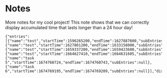 # Notes
More notes for my cool project! This note shows that we can correctly display accumulated time that lasts longer than a 24 hour day! 

```time-tracker
{"entries":[{"name":"test","startTime":1596265200,"endTime":1627887600,"subEntries":null},{"name":"test","startTime":1627801200,"endTime":1633158000,"subEntries":null},{"name":"test","startTime":1659337200,"endTime":1659423600,"subEntries":null},{"name":"test","startTime":1664627410,"endTime":1664631605,"subEntries":null},{"name":"task 5","startTime":1674760724,"endTime":1674760743,"subEntries":null},{"name":"task 6","startTime":1674769195,"endTime":1674769209,"subEntries":null}],"dispType":"default","currTask":"","project":"","client":""}
```
